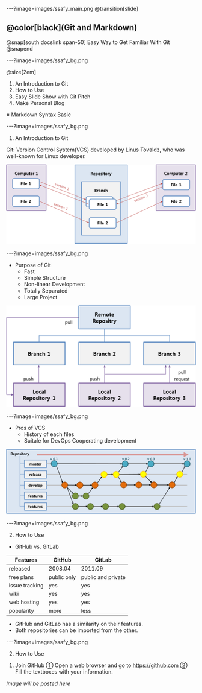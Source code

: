 ---?image=images/ssafy_main.png
@transition[slide]

## @color[black](Git and Markdown)
@snap[south docslink span-50]
Easy Way to Get Familiar With Git
@snapend

---?image=images/ssafy_bg.png

@size[2em]
1. An Introduction to Git
2. How to Use
3. Easy Slide Show with Git Pitch
4. Make Personal Blog

※ Markdown Syntax Basic

---?image=images/ssafy_bg.png
1. An Introduction to Git

Git: Version Control System(VCS) developed by Linus Tovaldz, who was well-known for Linux developer.

![What is Git](images/what_is_git.png)

---?image=images/ssafy_bg.png

* Purpose of Git
  - Fast
  - Simple Structure
  - Non-linear Development
  - Totally Separated
  - Large Project
  
![Purpose of Git](images/purpose_of_git.png)
 
 ---?image=images/ssafy_bg.png
 
 * Pros of VCS
   - History of each files
   - Suitale for DevOps Cooperating development
   
 ![Pros of VCS](images/pros_of_vcs.png)
 
 ---?image=images/ssafy_bg.png
 
 2. How to Use
 
 * GitHub vs. GitLab
 
 |Features|GitHub|GitLab|
 |--------|------|------|
 |released|2008.04|2011.09|
 |free plans|public only|public and private|
 |issue tracking|yes|yes|
 |wiki|yes|yes|
 |web hosting|yes|yes|
 |popularity|more|less|
 
 * GitHub and GitLab has a similarity on their features.
 * Both repositories can be imported from the other.
 
---?image=images/ssafy_bg.png
 
2. How to Use

1) Join GitHub
   ① Open a web browser and go to https://github.com
   ② Fill the textboxes with your information.
   
*Image will be posted here*

